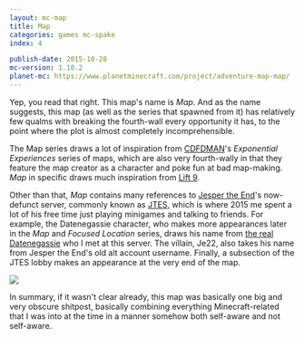 ```yaml
---
layout: mc-map
title: Map
categories: games mc-spake
index: 4

publish-date: 2015-10-28
mc-version: 1.10.2
planet-mc: https://www.planetminecraft.com/project/adventure-map-map/
---
```


Yep, you read that right. This map's name is *Map*. And as the name suggests, this map (as well as the series that spawned from it) has relatively few qualms with breaking the fourth-wall every opportunity it has, to the point where the plot is almost completely incomprehensible.

The Map series draws a lot of inspiration from [CDFDMAN](https://twitter.com/cdfdman)'s *Exponential Experiences* series of maps, which are also very fourth-wally in that they feature the map creator as a character and poke fun at bad map-making. *Map* in specific draws much inspiration from [Lift 9](https://www.minecraftmaps.com/adventure-maps/exponential-experiences-lift-9).

Other than that, *Map* contains many references to [Jesper the End](https://twitter.com/jespertheend?lang=en)'s now-defunct server, commonly known as [JTES](https://jtes.fandom.com/wiki/Jesper_The_End%27s_server_Wiki), which is where 2015 me spent a lot of his free time just playing minigames and talking to friends. For example, the Datenegassie character, who makes more appearances later in the *Map* and *Focused Location* series, draws his name from [the real Datenegassie](https://twitter.com/Datenegassie_) who I met at this server. The villain, Je22, also takes his name from Jesper the End's old alt account username. Finally, a subsection of the JTES lobby makes an appearance at the very end of the map.

<img src="{{ 'assets/images/mc-maps/map/jtes-lobby.jpg' | relative_url }}">

In summary, if it wasn't clear already, this map was basically one big and very obscure shitpost, basically combining everything Minecraft-related that I was into at the time in a manner somehow both self-aware and not self-aware.